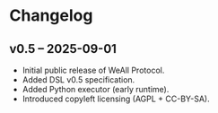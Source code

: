 # Changelog

## v0.5 – 2025-09-01
- Initial public release of WeAll Protocol.
- Added DSL v0.5 specification.
- Added Python executor (early runtime).
- Introduced copyleft licensing (AGPL + CC-BY-SA).
